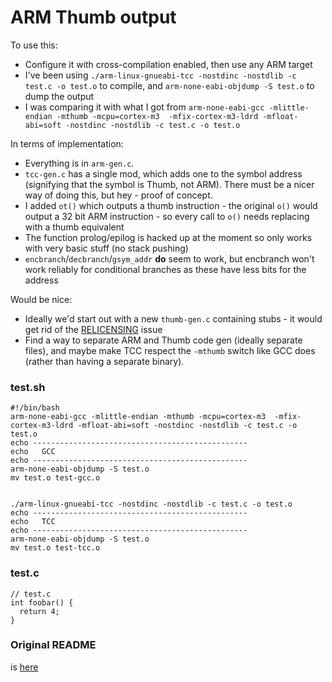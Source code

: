 ARM Thumb output
==============

To use this:

* Configure it with cross-compilation enabled, then use any ARM target
* I've been using `./arm-linux-gnueabi-tcc -nostdinc -nostdlib -c test.c -o test.o` to compile, and `arm-none-eabi-objdump -S test.o` to dump the output
* I was comparing it with what I got from `arm-none-eabi-gcc -mlittle-endian -mthumb -mcpu=cortex-m3  -mfix-cortex-m3-ldrd -mfloat-abi=soft -nostdinc -nostdlib -c test.c -o test.o`

In terms of implementation:

* Everything is in `arm-gen.c`.
* `tcc-gen.c` has a single mod, which adds one to the symbol address (signifying that the symbol is Thumb, not ARM). There must be a nicer way of doing this, but hey - proof of concept.
* I added `ot()` which outputs a thumb instruction - the original `o()` would output a 32 bit ARM instruction - so every call to `o()` needs replacing with a thumb equivalent
* The function prolog/epilog is hacked up at the moment so only works with very basic stuff (no stack pushing)
* `encbranch`/`decbranch`/`gsym_addr` **do** seem to work, but encbranch won't work reliably for conditional branches as these have less bits for the address

Would be nice:

* Ideally we'd start out with a new `thumb-gen.c` containing stubs - it would get rid of the [RELICENSING](RELICENSING) issue
* Find a way to separate ARM and Thumb code gen (ideally separate files), and maybe make TCC respect the `-mthumb` switch like GCC does (rather than having a separate binary).


### test.sh

```
#!/bin/bash
arm-none-eabi-gcc -mlittle-endian -mthumb -mcpu=cortex-m3  -mfix-cortex-m3-ldrd -mfloat-abi=soft -nostdinc -nostdlib -c test.c -o test.o 
echo ------------------------------------------------
echo   GCC
echo ------------------------------------------------
arm-none-eabi-objdump -S test.o
mv test.o test-gcc.o


./arm-linux-gnueabi-tcc -nostdinc -nostdlib -c test.c -o test.o 
echo ------------------------------------------------
echo   TCC
echo ------------------------------------------------
arm-none-eabi-objdump -S test.o
mv test.o test-tcc.o
```

### test.c

```
// test.c
int foobar() {
  return 4;
}
```


### Original README

is [here](README)
